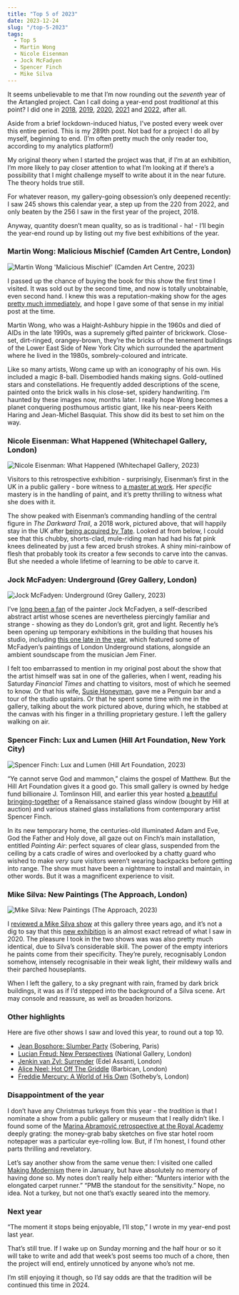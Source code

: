 ```yaml
---
title: "Top 5 of 2023"
date: 2023-12-24
slug: "/top-5-2023"
tags:
  - Top 5
  - Martin Wong
  - Nicole Eisenman
  - Jock McFadyen
  - Spencer Finch
  - Mike Silva
---
```


It seems unbelievable to me that I’m now rounding out the *seventh* year of the Artangled project. Can I call doing a year-end post *traditional* at this point? I did one in [2018](https://artangled.com/posts/top-5-2018/), [2019](https://artangled.com/posts/top-5-2019/), [2020](https://artangled.com/posts/top-5-2020/), [2021](https://artangled.com/posts/top-5-2021/) and [2022](https://artangled.com/posts/top-5-2022/), after all.

Aside from a brief lockdown-induced hiatus, I’ve posted every week over this entire period. This is my 289th post. Not bad for a project I do all by myself, beginning to end. (I’m often pretty much the only reader too, according to my analytics platform!)

My original theory when I started the project was that, if I’m at an exhibition, I’m more likely to pay closer attention to what I’m looking at if there’s a possibility that I might challenge myself to write about it in the near future. The theory holds true still.

For whatever reason, my gallery-going obsession’s only deepened recently: I saw 245 shows this calendar year, a step up from the 220 from 2022, and only beaten by the 256 I saw in the first year of the project, 2018. 

Anyway, quantity doesn’t mean quality, so as is traditional - ha! - I’ll begin the year-end round up by listing out my five best exhibitions of the year.

### Martin Wong: Malicious Mischief (Camden Art Centre, London)

![Martin Wong 'Malicious Mischief' (Camden Art Centre, 2023)](/wong-camden-2.jpeg)

I passed up the chance of buying the book for this show the first time I visited. It was sold out by the second time, and now is totally unobtainable, even second hand. I knew this was a reputation-making show for the ages [pretty much immediately](https://artangled.com/posts/wong-camden/), and hope I gave some of that sense in my initial post at the time.

Martin Wong, who was a Haight-Ashbury hippie in the 1960s and died of AIDs in the late 1990s, was a supremely gifted painter of brickwork. Close-set, dirt-ringed, orangey-brown, they’re the bricks of the tenement buildings of the Lower East Side of New York City which surrounded the apartment where he lived in the 1980s, sombrely-coloured and intricate.

Like so many artists, Wong came up with an iconography of his own. His included a magic 8-ball. Disembodied hands making signs. Gold-outlined stars and constellations. He frequently added descriptions of the scene, painted onto the brick walls in his close-set, spidery handwriting. I’m haunted by these images now, months later. I really hope Wong becomes a planet conquering posthumous artistic giant, like his near-peers Keith Haring and Jean-Michel Basquiat. This show did its best to set him on the way.

### Nicole Eisenman: What Happened (Whitechapel Gallery, London)

![Nicole Eisenman: What Happened (Whitechapel Gallery, 2023)](/eisenman-whitechapel-1.jpeg)

Visitors to this retrospective exhibition - surprisingly, Eisenman’s first in the UK in a public gallery - bore witness to [a master at work](https://artangled.com/posts/eisenman-whitechapel/). Her *specific* mastery is in the handling of paint, and it’s pretty thrilling to witness what she does with it.

The show peaked with Eisenman’s commanding handling of the central figure in *The Darkward Trail*, a 2018 work, pictured above, that will happily stay in the UK after [being acquired by Tate](https://www.tate.org.uk/art/artworks/eisenman-the-darkward-trail-t15138). Looked at from below, I could see that this chubby, shorts-clad, mule-riding man had had his fat pink knees delineated by just a few arced brush strokes. A shiny mini-rainbow of flesh that probably took its creator a few seconds to carve into the canvas. But she needed a whole lifetime of learning to be *able* to carve it.

### Jock McFadyen: Underground (Grey Gallery, London)

![Jock McFadyen: Underground (Grey Gallery, 2023)](/mcfadyen-grey-1.jpeg)

I’ve [long been a fan](https://artangled.com/posts/steggles-beecroft/) of the painter Jock McFadyen, a self-described abstract artist whose scenes are nevertheless piercingly familiar and strange - showing as they do London’s grit, grot and light. Recently he’s been opening up temporary exhibitions in the building that houses his studio, including [this one late in the year](https://artangled.com/posts/macfadyen-grey/), which featured some of McFadyen’s paintings of London Underground stations, alongside an ambient soundscape from the musician Jem Finer.

I felt too embarrassed to mention in my original post about the show that the artist himself was sat in one of the galleries, when I went, reading his Saturday *Financial Times* and chatting to visitors, most of which he seemed to know. Or that his wife, [Susie Honeyman](http://www.mekons.de/susie/susiehoneymanpage.html), gave me a Penguin bar and a tour of the studio upstairs. Or that he spent some time with me in the gallery, talking about the work pictured above, during which, he stabbed at the canvas with his finger in a thrilling proprietary gesture. I left the gallery walking on air.

### Spencer Finch: Lux and Lumen (Hill Art Foundation, New York City)

![Spencer Finch: Lux and Lumen (Hill Art Foundation, 2023)](/finch-hill-1.jpeg)

“Ye cannot serve God and mammon,” claims the gospel of Matthew. But the Hill Art Foundation gives it a good go. This small gallery is owned by hedge fund billionaire J. Tomlinson Hill, and earlier this year hosted [a beautiful bringing-together](https://artangled.com/posts/finch-hill/) of a Renaissance stained glass window (bought by Hill at auction) and various stained glass installations from contemporary artist Spencer Finch.

In its new temporary home, the centuries-old illuminated Adam and Eve, God the Father and Holy dove, all gaze out on Finch’s main installation, entitled *Painting Air*: perfect squares of clear glass, suspended from the ceiling by a cats cradle of wires and overlooked by a chatty guard who wished to make *very* sure visitors weren’t wearing backpacks before getting into range. The show must have been a nightmare to install and maintain, in other words. But it was a magnificent experience to visit.

### Mike Silva: New Paintings (The Approach, London)

![Mike Silva: New Paintings (The Approach, 2023)](/silva-approach-new-1.jpg)

I [reviewed a Mike Silva show](https://artangled.com/posts/silva-approach/) at this gallery three years ago, and it’s not a dig to say that this [new exhibition](https://artangled.com/posts/silva-approach-new/) is an almost exact retread of what I saw in 2020. The pleasure I took in the two shows was was also pretty much identical, due to Silva’s considerable skill. The power of the empty interiors he paints come from their specificity. They’re purely, recognisably London somehow, intensely recognisable in their weak light, their mildewy walls and their parched houseplants.

When I left the gallery, to a sky pregnant with rain, framed by dark brick buildings, it was as if I’d stepped into the background of a Silva scene. Art may console and reassure, as well as  broaden horizons.

### Other highlights

Here are five other shows I saw and loved this year, to round out a top 10.

- [Jean Bosphore: Slumber Party](https://artangled.com/posts/bosphore-sobering/) (Sobering, Paris)
- [Lucian Freud: New Perspectives](https://artangled.com/posts/freud-national/) (National Gallery, London)
- [Jenkin van Zyl: Surrender](https://artangled.com/posts/van-zyl-assanti/) (Edel Assanti, London)
- [Alice Neel: Hot Off The Griddle](https://artangled.com/posts/neel-barbican/) (Barbican, London)
- [Freddie Mercury: A World of His Own](https://artangled.com/posts/freddie-sothebys/) (Sotheby’s, London)

### Disappointment of the year

I don’t have any Christmas turkeys from this year - the *tradition* is that I nominate a show from a public gallery or museum that I really didn’t like. I found some of the [Marina Abramović retrospective at the Royal Academy](https://www.royalacademy.org.uk/exhibition/marina-abramovic) deeply grating: the money-grab baby sketches on five star hotel room notepaper was a particular eye-rolling low. But, if I’m honest, I found other parts thrilling and revelatory.

Let’s say another show from the same venue then: I visited one called [Making Modernism](https://www.royalacademy.org.uk/exhibition/making-modernism) there in January, but have absolutely no memory of having done so. My notes don’t really help either: “Munters interior with the elongated carpet runner.” “PMB the standout for the sensitivity.” Nope, no idea. Not a turkey, but not one that’s exactly seared into the memory.

### Next year

“The moment it stops being enjoyable, I’ll stop,” I wrote in my year-end post last year. 

That’s still true. If I wake up on Sunday morning and the half hour or so it will take to write and add that week’s post seems too much of a chore, then the project will end, entirely unnoticed by anyone who’s not me. 

I’m still enjoying it though, so I’d say odds are that the tradition will be continued this time in 2024.
